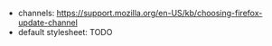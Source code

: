 
* channels: https://support.mozilla.org/en-US/kb/choosing-firefox-update-channel
* default stylesheet: TODO
